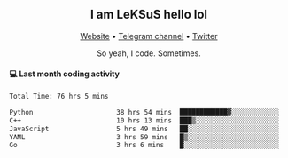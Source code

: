 <h2 align="center">I am LeKSuS hello lol</h2>
<div align="center">
  <a href="https://leksus.net">Website</a> •
  <a href="https://t.me/leksus_was_here">Telegram channel</a> •
  <a href="https://twitter.com/___LeKSuS___">Twitter</a>
</div>
<p align="center">So yeah, I code. Sometimes.</p>

#### :computer: Last month coding activity
<!--START_SECTION:waka-->

```txt
Total Time: 76 hrs 5 mins

Python                     38 hrs 54 mins  ████████████▓░░░░░░░░░░░░   50.04 %
C++                        10 hrs 13 mins  ███▒░░░░░░░░░░░░░░░░░░░░░   13.16 %
JavaScript                 5 hrs 49 mins   ██░░░░░░░░░░░░░░░░░░░░░░░   07.48 %
YAML                       3 hrs 59 mins   █▒░░░░░░░░░░░░░░░░░░░░░░░   05.13 %
Go                         3 hrs 6 mins    █░░░░░░░░░░░░░░░░░░░░░░░░   04.00 %
```

<!--END_SECTION:waka-->

<!-- flag{4_l0t_0f_1nter35t1ng_th1ng5_4r3_1n_publ1c_d0m41n} -->
